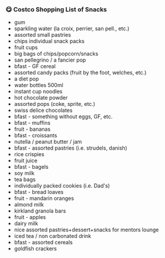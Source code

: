 ### :yum: Costco Shopping List of Snacks

- gum
- sparkling water (la croix, perrier, san pell., etc.)
- assorted small pastries
- chips individual snack packs 
- fruit cups
- big bags of chips/popcorn/snacks
- san pellegrino / a fancier pop
- bfast - GF cereal
- assorted candy packs (fruit by the foot, welches, etc.)
- a diet pop
- water bottles 500ml
- instant cup noodles
- hot chocolate powder
- assorted pops (coke, sprite, etc.)
- swiss delice chocolates
- bfast - something without eggs, GF, etc.
- bfast - muffins
- fruit - bananas
- bfast - croissants
- nutella / peanut butter / jam
- bfast - assorted pastries (i.e. strudels, danish)
- rice crispies
- fruit juice
- bfast - bagels
- soy milk
- tea bags
- individually packed cookies (i.e. Dad's)
- bfast - bread loaves
- fruit - mandarin oranges
- almond milk
- kirkland granola bars
- fruit - apples
- dairy milk
- nice assorted pastries+dessert+snacks for mentors lounge
- iced tea / non carbonated drink
- bfast - assorted cereals
- goldfish crackers